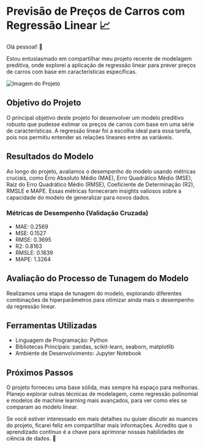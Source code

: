 # Previsão de Preços de Carros com Regressão Linear 📈

Olá pessoal! 👋

Estou entusiasmado em compartilhar meu projeto recente de modelagem preditiva, onde explorei a aplicação de regressão linear para prever preços de carros com base em características específicas.

![Imagem do Projeto](https://i.ibb.co/F0gCFQk/Previs-o-de-Pre-os-de-Carros.jpg)

## Objetivo do Projeto

O principal objetivo deste projeto foi desenvolver um modelo preditivo robusto que pudesse estimar os preços de carros com base em uma série de características. A regressão linear foi a escolha ideal para essa tarefa, pois nos permitiu entender as relações lineares entre as variáveis.

## Resultados do Modelo

Ao longo do projeto, avaliamos o desempenho do modelo usando métricas cruciais, como Erro Absoluto Médio (MAE), Erro Quadrático Médio (MSE), Raiz do Erro Quadrático Médio (RMSE), Coeficiente de Determinação (R2), RMSLE e MAPE. Essas métricas forneceram insights valiosos sobre a capacidade do modelo de generalizar para novos dados.

### Métricas de Desempenho (Validação Cruzada)

- MAE: 0.2569
- MSE: 0.1527
- RMSE: 0.3695
- R2: 0.8163
- RMSLE: 0.1839
- MAPE: 1.3264

## Avaliação do Processo de Tunagem do Modelo

Realizamos uma etapa de tunagem do modelo, explorando diferentes combinações de hiperparâmetros para otimizar ainda mais o desempenho da regressão linear.

## Ferramentas Utilizadas

- Linguagem de Programação: Python
- Bibliotecas Principais: pandas, scikit-learn, seaborn, matplotlib
- Ambiente de Desenvolvimento: Jupyter Notebook

## Próximos Passos

O projeto forneceu uma base sólida, mas sempre há espaço para melhorias. Planejo explorar outras técnicas de modelagem, como regressão polinomial e modelos de machine learning mais avançados, para ver como eles se comparam ao modelo linear.

Se você estiver interessado em mais detalhes ou quiser discutir as nuances do projeto, ficarei feliz em compartilhar mais informações. Acredito que o aprendizado contínuo é a chave para aprimorar nossas habilidades de ciência de dados. 🚀
